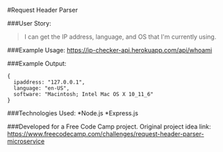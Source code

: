 #Request Header Parser

###User Story:

> I can get the IP address, language, and OS that I'm currently using.


###Example Usage:
<https://ip-checker-api.herokuapp.com/api/whoami>

###Example Output:
```
{
  ipaddress: "127.0.0.1",
  language: "en-US",
  software: "Macintosh; Intel Mac OS X 10_11_6"
}
```
###Technologies Used:
*Node.js
*Express.js

###Developed for a Free Code Camp project. Original project idea link:
<https://www.freecodecamp.com/challenges/request-header-parser-microservice>

